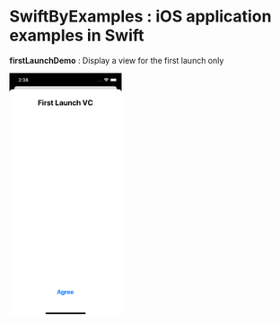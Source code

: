 # SwiftByExamples : iOS application examples in Swift

**firstLaunchDemo** :
Display a view for the first launch only

<img src="https://github.com/ludehon/SwiftByExamples/blob/master/firstLaunch_screenshot.png" width="200" />
